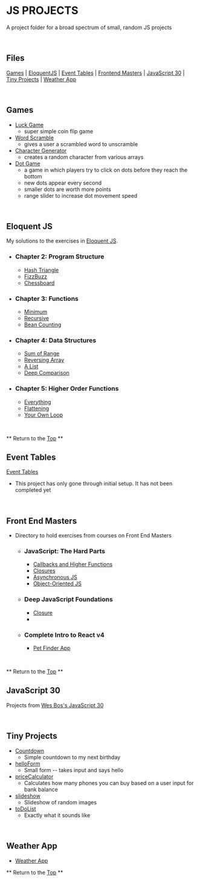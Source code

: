 # JS PROJECTS
[p]: #project


A project folder for a broad spectrum of small, random JS projects

<br>

## Files
[f]: #files

[Games][g]  |  [EloquentJS][e]  |  [Event Tables][et]  |  [Frontend Masters][fem]  | [JavaScript 30][j]  | [Tiny Projects][tp]  |  [Weather App][w]

<br>

## Games
[g]: #games

* [Luck Game](/games/luckGame)
  * super simple coin flip game
* [Word Scramble](/games/wordScramble)
  * gives a user a scrambled word to unscramble
* [Character Generator](/games/characterGenerator)
  * creates a random character from various arrays
* [Dot Game](/games/dotGame)
  * a game in which players try to click on dots before they reach the bottom
  * new dots appear every second
  * smaller dots are worth more points
  * range slider to increase dot movement speed

<br>

## Eloquent JS
[e]: #eloquent-js

My solutions to the exercises in [Eloquent JS](https://eloquentjavascript.net/).

  * ### Chapter 2: Program Structure

    - [Hash Triangle](/eloquentJS/chapter2/hashTriangle.js)
    - [FizzBuzz](/eloquentJS/chapter2/fizzBuzz.js)
    - [Chessboard](/eloquentJS/chapter2/chessboard.js)

  * ### Chapter 3: Functions

    - [Minimum](/eloquentJS/chapter3/minimum.js)
    - [Recursive](/eloquentJS/chapter3/recursion.js)
    - [Bean Counting](/eloquentJS/chapter3/beanCounting.js)

  * ### Chapter 4: Data Structures

    - [Sum of Range](/eloquentJS/chapter4/sumOfRange.js)
    - [Reversing Array](/eloquentJS/chapter4/reversingArray.js)
    - [A List](/eloquentJS/chapter4/aList.js)
    - [Deep Comparison](/eloquentJS/chapter4/deepComparison.js)

  * ### Chapter 5: Higher Order Functions

      - [Everything](/eloquentJS/chapter5/everything.js)
      - [Flattening](/eloquentJS/chapter5/flattening.js)
      - [Your Own Loop](/eloquentJS/chapter5/yourOwnLoop.js)

<br>

** Return to the [Top][p] **

## Event Tables
[et]: #event-tables

[Event Tables](/eventTables)
- This project has only gone through initial setup. It has not been completed yet

<br>

## Front End Masters
[fem]: #front-end-masters

- Directory to hold exercises from courses on Front End Masters

  * ### JavaScript: The Hard Parts

    - [Callbacks and Higher Functions](/frontendMasters/jsTheHardParts/callbacksAndHigherFunctions)
    - [Closures](frontendMasters/jsTheHardParts/closures)
    - [Asynchronous JS](frontendMasters/jsTheHardParts/asynchronousJS)
    - [Object-Oriented JS](frontendMasters/jsTheHardParts/objectOrientedJS)

  * ### Deep JavaScript Foundations
    - [Closure](/frontendMasters/deepJavaScriptFoundations/v2/closure)
    -

  * ### Complete Intro to React v4
    - [Pet Finder App](/frontendMasters/completeIntroToReactv4)


<br>

** Return to the [Top][p] **

## JavaScript 30
[j]: #javascript-30

Projects from [Wes Bos's JavaScript 30](https://javascript30.com/)

<br>

## Tiny Projects
[tp]: #tiny-projects

  * [Countdown](/tinyProjects/countdown)
    - Simple countdown to my next birthday
  * [helloForm](/tinyProjects/helloForm)
    - Small form -- takes input and says hello
  * [priceCalculator](/tinyProjects/priceCalculator)
    - Calculates how many phones you can buy based on a user input for bank balance
  * [slideshow](/tinyProjects/slideshow)
    - Slideshow of random images
  * [toDoList](/tinyProjects/toDoList)
    - Exactly what it sounds like

<br>

## Weather App
[w]: #weather-app

  * [Weather App](/weatherApp)


** Return to the [Top][p] **
